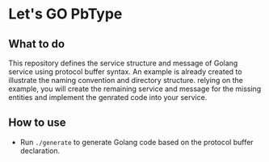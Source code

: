 # Let's GO PbType

## What to do
This repository defines the  service structure and message of Golang service using protocol buffer syntax.
An example is already created to illustrate the naming convention and directory structure. relying on the example,
you will create the remaining service and message for the missing entities and implement the genrated code into your service.

## How to use
- Run `./generate` to generate Golang code based on the protocol buffer declaration.